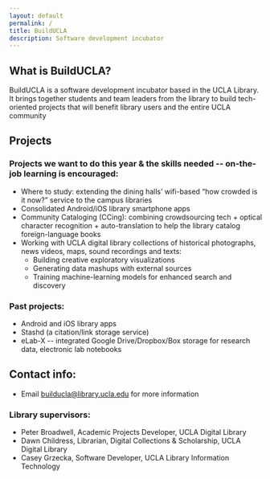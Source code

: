 ```yaml
---
layout: default
permalink: /
title: BuildUCLA
description: Software development incubator
---
```

## What is BuildUCLA?

BuildUCLA is a software development incubator based in the UCLA Library. It brings together students and team leaders from the library to build tech-oriented projects that will benefit library users and the entire UCLA community

## Projects
### Projects we want to do this year & the skills needed -- on-the-job learning is encouraged:

* Where to study: extending the dining halls’ wifi-based “how crowded is it now?” service to the campus libraries
* Consolidated Android/iOS library smartphone apps
* Community Cataloging (CCing): combining crowdsourcing tech + optical character recognition + auto-translation to help the library catalog foreign-language books
* Working with UCLA digital library collections of historical photographs, news videos, maps, sound recordings and texts:
    * Building creative exploratory visualizations
    * Generating data mashups with external sources
    * Training machine-learning models for enhanced search and discovery

### Past projects:

* Android and iOS library apps
* Stashd (a citation/link storage service)
* eLab-X -- integrated Google Drive/Dropbox/Box storage for research data, electronic lab notebooks


## Contact info:

* Email <a href="mailto:builducla@library.ucla.edu">builducla@library.ucla.edu</a> for more information

### Library supervisors:
* Peter Broadwell, Academic Projects Developer, UCLA Digital Library
* Dawn Childress, Librarian, Digital Collections & Scholarship, UCLA Digital Library
* Casey Grzecka, Software Developer, UCLA Library Information Technology


